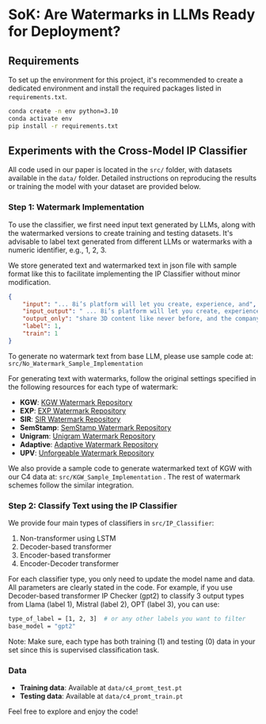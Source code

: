 
# SoK: Are Watermarks in LLMs Ready for Deployment?

## Requirements
To set up the environment for this project, it's recommended to create a dedicated environment and install the required packages listed in `requirements.txt`.

```bash
conda create -n env python=3.10
conda activate env
pip install -r requirements.txt
```

## Experiments with the Cross-Model IP Classifier
All code used in our paper is located in the `src/` folder, with datasets available in the `data/` folder. Detailed instructions on reproducing the results or training the model with your dataset are provided below.

### Step 1: Watermark Implementation
To use the classifier, we first need input text generated by LLMs, along with the watermarked versions to create training and testing datasets. It's advisable to label text generated from different LLMs or watermarks with a numeric identifier, e.g., 1, 2, 3.

We store generated text and watermarked text in json file with sample format like this to facilitate implementing the IP Classifier without minor modification.

```json
{
    "input": "... 8i’s platform will let you create, experience, and",
    "input_output": " ... 8i’s platform will let you create, experience, and share 3D content like never before, and the company has a few demos ...",
    "output_only": "share 3D content like never before, and the company has a few demos ...",
    "label": 1,
    "train": 1
}
```
To generate no watermark text from base LLM, please use sample code at: `src/No_Watermark_Sample_Implementation`

For generating text with watermarks, follow the original settings specified in the following resources for each type of watermark:
- **KGW**: [KGW Watermark Repository](https://github.com/jwkirchenbauer/lm-watermarking)
- **EXP**: [EXP Watermark Repository](https://github.com/jthickstun/watermark)
- **SIR**: [SIR Watermark Repository](https://github.com/THU-BPM/Robust_Watermark)
- **SemStamp**: [SemStamp Watermark Repository](https://github.com/bohanhou14/SemStamp)
- **Unigram**: [Unigram Watermark Repository](https://github.com/XuandongZhao/Unigram-Watermark)
- **Adaptive**: [Adaptive Watermark Repository](https://github.com/yepengliu/adaptive-text-watermarks)
- **UPV**: [Unforgeable Watermark Repository](https://github.com/THU-BPM/unforgeable_watermark)

We also provide a sample code to generate watermarked text of KGW with our C4 data at: `src/KGW_Sample_Implementation` . The rest of watermark schemes follow the similar integration. 


### Step 2: Classify Text using the IP Classifier
We provide four main types of classifiers in `src/IP_Classifier`:
1. Non-transformer using LSTM
2. Decoder-based transformer
3. Encoder-based transformer
4. Encoder-Decoder transformer

For each classifier type, you only need to update the model name and data. All parameters are clearly stated in the code.
For example, if you use Decoder-based transformer IP Checker (gpt2) to classify 3 output types from Llama (label 1), Mistral (label 2), OPT (label 3), you can use:
```bash
type_of_label = [1, 2, 3]  # or any other labels you want to filter
base_model = "gpt2"
```
Note: Make sure, each type has both training (1) and testing (0) data in your set since this is supervised classification task.

### Data
- **Training data**: Available at `data/c4_promt_test.pt`
- **Testing data**: Available at `data/c4_promt_train.pt`

Feel free to explore and enjoy the code!
